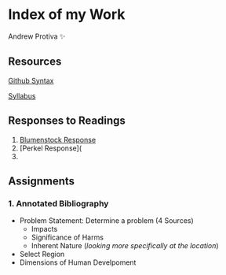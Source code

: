 # Index of my Work

Andrew Protiva :sparkles:

## Resources
[Github Syntax](https://help.github.com/en/github/writing-on-github/basic-writing-and-formatting-syntax)

[Syllabus](https://tyler-frazier.github.io/evolving_solutions)
## Responses to Readings
1. [Blumenstock Response](https://github.com/aprotiva/Workshop/blob/master/blumenstock_response.md)
1. [Perkel Response](
1.

## Assignments 
### 1. Annotated Bibliography
- Problem Statement: Determine a problem (4 Sources)
  - Impacts
  - Significance of Harms
  - Inherent Nature (*looking more specifically at the location*)
- Select Region
- Dimensions of Human Develpoment
